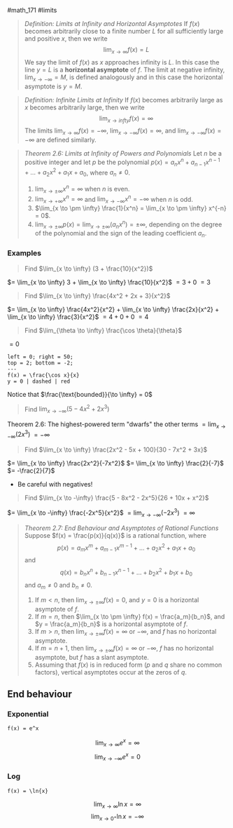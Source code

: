 #math_171 #limits

> *Definition: Limits at Infinity and Horizontal Asymptotes*
> If $f(x)$ becomes arbitrarily close to a finite number $L$ for all sufficiently large and positive $x$, then we write
> $$ \lim_{x \to \infty} f(x) = L $$
> We say the limit of $f(x)$ as $x$ approaches infinity is $L$. In this case the line $y = L$ is a **horizontal asymptote** of $f$. The limit at negative infinity, $\lim_{x \to -\infty} = M$, is defined analogously and in this case the horizontal asymptote is $y = M$.

> *Definition: Infinite Limits at Infinity*
> If $f(x)$ becomes arbitrarily large as $x$ becomes arbitrarily large, then we write
> $$ \lim_{x \to infty} f(x) = \infty $$
> The limits $\lim_{x \to \infty} f(x) = -\infty$, $\lim_{x \to -\infty} f(x) = \infty$, and $\lim_{x \to -\infty} f(x) = -\infty$ are defined similarly.

> *Theorem 2.6: Limits at Infinity of Powers and Polynomials*
> Let $n$ be a positive integer and let $p$ be the polynomial $p(x) = a_n x^n + a_{n - 1} x^{n - 1} + \dots + a_2 x^2 + a_1 x + a_0$, where $a_n \neq 0$.
> 1. $\lim_{x \to \pm \infty} x^n = \infty$ when $n$ is even.
> 2. $\lim_{x \to +\infty} x^n = \infty$ and $\lim_{x \to -\infty} x^n = -\infty$ when $n$ is odd.
> 3. $\lim_{x \to \pm \infty} \frac{1}{x^n} = \lim_{x \to \pm \infty} x^{-n} = 0$.
> 4. $\lim_{x \to \pm \infty} p(x) = \lim_{x \to \pm \infty} (a_n x^n) = \pm \infty$, depending on the degree of the polynomial and the sign of the leading coefficient $a_n$.

### Examples

> Find $\lim_{x \to \infty} (3 + \frac{10}{x^2})$

$= \lim_{x \to \infty} 3 + \lim_{x \to \infty} \frac{10}{x^2}$
$= 3 + 0$
$= 3$

> Find $\lim_{x \to \infty} \frac{4x^2 + 2x + 3}{x^2}$

$= \lim_{x \to \infty} \frac{4x^2}{x^2} + \lim_{x \to \infty} \frac{2x}{x^2} + \lim_{x \to \infty} \frac{3}{x^2}$
$= 4 + 0 + 0$
$= 4$

> Find $\lim_{\theta \to \infty} \frac{\cos \theta}{\theta}$

$= 0$

```desmos-graph
left = 0; right = 50;
top = 2; bottom = -2;
---
f(x) = \frac{\cos x}{x}
y = 0 | dashed | red
```

Notice that $\frac{\text{bounded}}{\to \infty} = 0$

> Find $\lim_{x \to -\infty} (5 - 4x^2 + 2x^3)$

Theorem 2.6: The highest-powered term "dwarfs" the other terms
$= \lim_{x \to -\infty} (2x^3)$
$= -\infty$

> Find $\lim_{x \to \infty} \frac{2x^2 - 5x + 100}{30 - 7x^2 + 3x}$

$= \lim_{x \to \infty} \frac{2x^2}{-7x^2}$
$= \lim_{x \to \infty} \frac{2}{-7}$
$= -\frac{2}{7}$

- Be careful with negatives!

> Find $\lim_{x \to -\infty} \frac{5 - 8x^2 - 2x^5}{26 + 10x + x^2}$

$= \lim_{x \to -\infty} \frac{-2x^5}{x^2}$
$= \lim_{x \to -\infty} (-2x^3)$
$= \infty$

> *Theorem 2.7: End Behaviour and Asymptotes of Rational Functions*
> Suppose $f(x) = \frac{p(x)}{q(x)}$ is a rational function, where
> $$ p(x) = a_m x^m + a_{m - 1} x^{m - 1} + \dots + a_2 x^2 + a_1 x + a_0 $$
> and
> $$ q(x) = b_n x^n + b_{n - 1} x^{n - 1} + \dots + b_2 x^2 + b_1 x + b_0 $$
> and $a_m \neq 0$ and $b_n \neq 0$.
> 1. If $m < n$, then $\lim_{x \to \pm \infty} f(x) = 0$, and $y = 0$ is a horizontal asymptote of $f$.
> 2. If $m = n$, then $\lim_{x \to \pm \infty} f(x) = \frac{a_m}{b_n}$, and $y = \frac{a_m}{b_n}$ is a horizontal asymptote of $f$.
> 3. If $m > n$, then $\lim_{x \to \pm \infty} f(x) = \infty$ or $-\infty$, and $f$ has no horizontal asymptote.
> 4. If $m = n + 1$, then $\lim_{x \to \pm \infty} f(x) = \infty$ or $-\infty$, $f$ has no horizontal asymptote, but $f$ has a slant asymptote.
> 5. Assuming that $f(x)$ is in reduced form ($p$ and $q$ share no common factors), vertical asymptotes occur at the zeros of $q$.

## End behaviour

### Exponential

```desmos-graph
f(x) = e^x
```

$$ \lim_{x \to \infty} e^x = \infty $$
$$ \lim_{x \to -\infty} e^x = 0 $$

### Log

```desmos-graph
f(x) = \ln{x}
```

$$ \lim_{x \to \infty} \ln x = \infty $$
$$ \lim_{x \to 0^+} \ln x = -\infty $$
